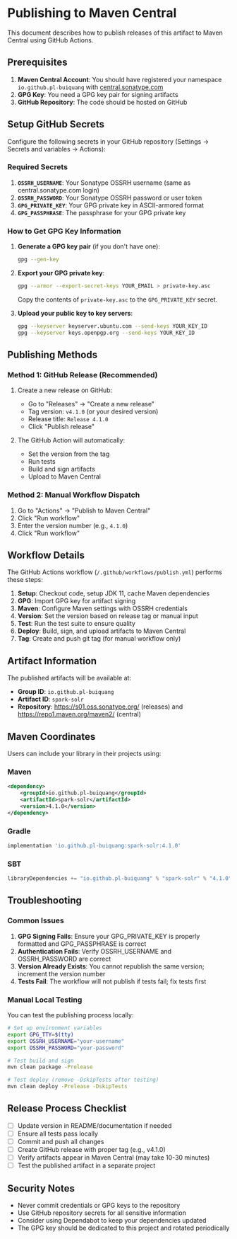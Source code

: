 # Publishing to Maven Central

This document describes how to publish releases of this artifact to Maven Central using GitHub Actions.

## Prerequisites

1. **Maven Central Account**: You should have registered your namespace `io.github.pl-buiquang` with [central.sonatype.com](https://central.sonatype.com)
2. **GPG Key**: You need a GPG key pair for signing artifacts
3. **GitHub Repository**: The code should be hosted on GitHub

## Setup GitHub Secrets

Configure the following secrets in your GitHub repository (Settings → Secrets and variables → Actions):

### Required Secrets

1. **`OSSRH_USERNAME`**: Your Sonatype OSSRH username (same as central.sonatype.com login)
2. **`OSSRH_PASSWORD`**: Your Sonatype OSSRH password or user token
3. **`GPG_PRIVATE_KEY`**: Your GPG private key in ASCII-armored format
4. **`GPG_PASSPHRASE`**: The passphrase for your GPG private key

### How to Get GPG Key Information

1. **Generate a GPG key pair** (if you don't have one):
   ```bash
   gpg --gen-key
   ```

2. **Export your GPG private key**:
   ```bash
   gpg --armor --export-secret-keys YOUR_EMAIL > private-key.asc
   ```
   Copy the contents of `private-key.asc` to the `GPG_PRIVATE_KEY` secret.

3. **Upload your public key to key servers**:
   ```bash
   gpg --keyserver keyserver.ubuntu.com --send-keys YOUR_KEY_ID
   gpg --keyserver keys.openpgp.org --send-keys YOUR_KEY_ID
   ```

## Publishing Methods

### Method 1: GitHub Release (Recommended)

1. Create a new release on GitHub:
   - Go to "Releases" → "Create a new release"
   - Tag version: `v4.1.0` (or your desired version)
   - Release title: `Release 4.1.0`
   - Click "Publish release"

2. The GitHub Action will automatically:
   - Set the version from the tag
   - Run tests
   - Build and sign artifacts
   - Upload to Maven Central

### Method 2: Manual Workflow Dispatch

1. Go to "Actions" → "Publish to Maven Central"
2. Click "Run workflow"
3. Enter the version number (e.g., `4.1.0`)
4. Click "Run workflow"

## Workflow Details

The GitHub Actions workflow (`/.github/workflows/publish.yml`) performs these steps:

1. **Setup**: Checkout code, setup JDK 11, cache Maven dependencies
2. **GPG**: Import GPG key for artifact signing
3. **Maven**: Configure Maven settings with OSSRH credentials
4. **Version**: Set the version based on release tag or manual input
5. **Test**: Run the test suite to ensure quality
6. **Deploy**: Build, sign, and upload artifacts to Maven Central
7. **Tag**: Create and push git tag (for manual workflow only)

## Artifact Information

The published artifacts will be available at:

- **Group ID**: `io.github.pl-buiquang`
- **Artifact ID**: `spark-solr`
- **Repository**: https://s01.oss.sonatype.org/ (releases) and https://repo1.maven.org/maven2/ (central)

## Maven Coordinates

Users can include your library in their projects using:

### Maven
```xml
<dependency>
    <groupId>io.github.pl-buiquang</groupId>
    <artifactId>spark-solr</artifactId>
    <version>4.1.0</version>
</dependency>
```

### Gradle
```gradle
implementation 'io.github.pl-buiquang:spark-solr:4.1.0'
```

### SBT
```scala
libraryDependencies += "io.github.pl-buiquang" % "spark-solr" % "4.1.0"
```

## Troubleshooting

### Common Issues

1. **GPG Signing Fails**: Ensure your GPG_PRIVATE_KEY is properly formatted and GPG_PASSPHRASE is correct
2. **Authentication Fails**: Verify OSSRH_USERNAME and OSSRH_PASSWORD are correct
3. **Version Already Exists**: You cannot republish the same version; increment the version number
4. **Tests Fail**: The workflow will not publish if tests fail; fix tests first

### Manual Local Testing

You can test the publishing process locally:

```bash
# Set up environment variables
export GPG_TTY=$(tty)
export OSSRH_USERNAME="your-username"
export OSSRH_PASSWORD="your-password"

# Test build and sign
mvn clean package -Prelease

# Test deploy (remove -DskipTests after testing)
mvn clean deploy -Prelease -DskipTests
```

## Release Process Checklist

- [ ] Update version in README/documentation if needed
- [ ] Ensure all tests pass locally
- [ ] Commit and push all changes
- [ ] Create GitHub release with proper tag (e.g., v4.1.0)
- [ ] Verify artifacts appear in Maven Central (may take 10-30 minutes)
- [ ] Test the published artifact in a separate project

## Security Notes

- Never commit credentials or GPG keys to the repository
- Use GitHub repository secrets for all sensitive information
- Consider using Dependabot to keep your dependencies updated
- The GPG key should be dedicated to this project and rotated periodically